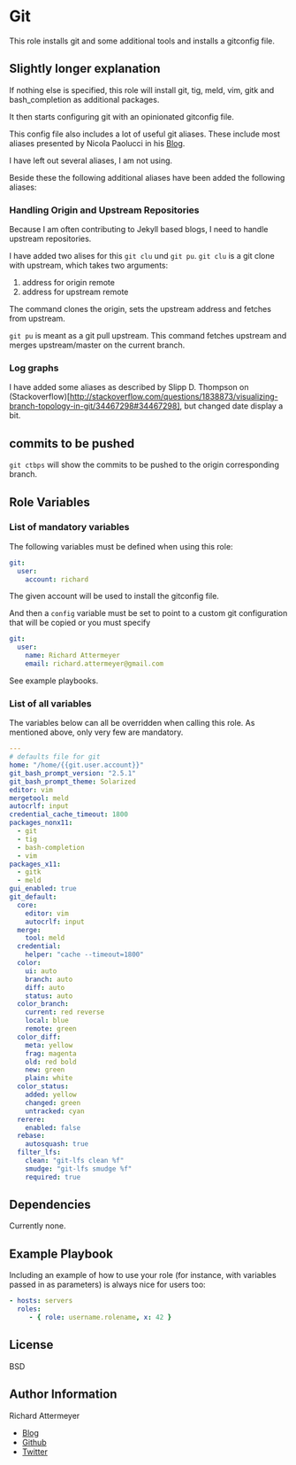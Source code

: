 # Git

This role installs git and some additional tools and installs a gitconfig file.

## Slightly longer explanation

If nothing else is specified, this role will install git, tig, meld, vim, gitk
and bash_completion as additional packages.

It then starts configuring git with an opinionated gitconfig file.

This config file also includes a lot of useful git aliases.
These include most aliases presented by Nicola Paolucci in his [Blog](http://durdn.com/blog/2012/11/22/must-have-git-aliases-advanced-examples/).

I have left out several aliases, I am not using.

Beside these the following additional aliases have been added the following aliases:

### Handling Origin and Upstream Repositories
Because I am often contributing to Jekyll based blogs, I need to handle
upstream repositories.

I have added two alises for this `git clu` und `git pu`.
`git clu` is a git clone with upstream, which takes two arguments:

1. address for origin remote
2. address for upstream remote

The command clones the origin, sets the upstream address and fetches from upstream.

`git pu` is meant as a git pull upstream. This command fetches upstream and
merges upstream/master on the current branch.

### Log graphs
I have added some aliases as described by Slipp D. Thompson on (Stackoverflow)[http://stackoverflow.com/questions/1838873/visualizing-branch-topology-in-git/34467298#34467298], but changed
date display a bit.

## commits to be pushed
`git ctbps` will show the commits to be pushed to the origin corresponding branch.

## Role Variables

### List of mandatory variables
The following variables must be defined when using this role:

```yaml
git:
  user:
    account: richard
```
The given account will be used to install the gitconfig file.

And then a `config` variable must be set to point to a custom git configuration
that will be copied or you must specify

```yaml
git:
  user:
    name: Richard Attermeyer
    email: richard.attermeyer@gmail.com
```

See example playbooks.

### List of all variables

The variables below can all be overridden when calling this role.
As mentioned above, only very few are mandatory.

```yaml
---
# defaults file for git
home: "/home/{{git.user.account}}"
git_bash_prompt_version: "2.5.1"
git_bash_prompt_theme: Solarized
editor: vim
mergetool: meld
autocrlf: input
credential_cache_timeout: 1800
packages_nonx11:
  - git
  - tig
  - bash-completion
  - vim
packages_x11:
  - gitk
  - meld
gui_enabled: true
git_default:
  core:
    editor: vim
    autocrlf: input
  merge:
    tool: meld
  credential:
    helper: "cache --timeout=1800"
  color:
    ui: auto
    branch: auto
    diff: auto
    status: auto
  color_branch:
    current: red reverse
    local: blue
    remote: green
  color_diff:
    meta: yellow
    frag: magenta
    old: red bold
    new: green
    plain: white
  color_status:
    added: yellow
    changed: green
    untracked: cyan
  rerere:
    enabled: false
  rebase:
    autosquash: true
  filter_lfs:
    clean: "git-lfs clean %f"
    smudge: "git-lfs smudge %f"
    required: true
```

## Dependencies

Currently none.

## Example Playbook

Including an example of how to use your role (for instance, with variables passed in as parameters) is always nice for users too:

```yaml
- hosts: servers
  roles:
     - { role: username.rolename, x: 42 }
```

## License

BSD

## Author Information

Richard Attermeyer

- [Blog](http://www.rattermyer.de)
- [Github](https://github.com/rattermeyer)
- [Twitter](https://twitter.com/rattermeyer)

